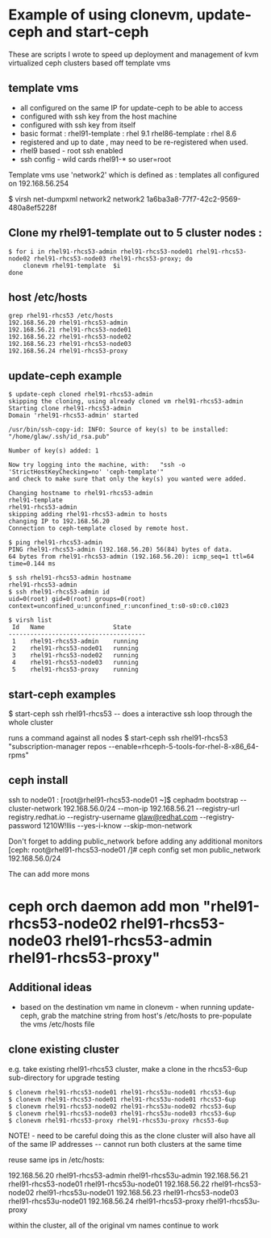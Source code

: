 # Example of using clonevm, update-ceph and start-ceph

These are scripts I wrote to speed up deployment and management of kvm
virtualized ceph clusters based off template vms

## template vms
* all configured on the same IP for update-ceph to be able to access
* configured with ssh key from the host machine
* configured with ssh key from itself
* basic format :    rhel91-template  : rhel 9.1
                    rhel86-template  : rhel 8.6
* registered and up to date , may need to be re-registered when used.
* rhel9 based - root ssh enabled
* ssh config - wild cards rhel91-* so user=root

Template vms use 'network2' which is defined as :  templates all configured on
192.168.56.254

$ virsh net-dumpxml network2
<network connections='5'>
  <name>network2</name>
  <uuid>1a6ba3a8-77f7-42c2-9569-480a8ef5228f</uuid>
  <forward mode='nat'>
    <nat>
      <port start='1024' end='65535'/>
    </nat>
  </forward>
  <bridge name='virbr1' stp='on' delay='0'/>
  <mac address='52:54:00:06:2b:d6'/>
  <domain name='network2'/>
  <ip address='192.168.56.1' netmask='255.255.255.0'>
    <dhcp>
      <range start='192.168.56.128' end='192.168.56.254'/>
    </dhcp>
  </ip>

## Clone my rhel91-template out to 5 cluster nodes :
```
$ for i in rhel91-rhcs53-admin rhel91-rhcs53-node01 rhel91-rhcs53-node02 rhel91-rhcs53-node03 rhel91-rhcs53-proxy; do
    clonevm rhel91-template  $i
done
```

## host /etc/hosts
```
grep rhel91-rhcs53 /etc/hosts
192.168.56.20 rhel91-rhcs53-admin
192.168.56.21 rhel91-rhcs53-node01
192.168.56.22 rhel91-rhcs53-node02
192.168.56.23 rhel91-rhcs53-node03
192.168.56.24 rhel91-rhcs53-proxy
```

## update-ceph example
```
$ update-ceph cloned rhel91-rhcs53-admin
skipping the cloning, using already cloned vm rhel91-rhcs53-admin
Starting clone rhel91-rhcs53-admin
Domain 'rhel91-rhcs53-admin' started

/usr/bin/ssh-copy-id: INFO: Source of key(s) to be installed: "/home/glaw/.ssh/id_rsa.pub"

Number of key(s) added: 1

Now try logging into the machine, with:   "ssh -o 'StrictHostKeyChecking=no' 'ceph-template'"
and check to make sure that only the key(s) you wanted were added.

Changing hostname to rhel91-rhcs53-admin
rhel91-template
rhel91-rhcs53-admin
skipping adding rhel91-rhcs53-admin to hosts
changing IP to 192.168.56.20
Connection to ceph-template closed by remote host.

$ ping rhel91-rhcs53-admin
PING rhel91-rhcs53-admin (192.168.56.20) 56(84) bytes of data.
64 bytes from rhel91-rhcs53-admin (192.168.56.20): icmp_seq=1 ttl=64 time=0.144 ms

$ ssh rhel91-rhcs53-admin hostname
rhel91-rhcs53-admin
$ ssh rhel91-rhcs53-admin id
uid=0(root) gid=0(root) groups=0(root) context=unconfined_u:unconfined_r:unconfined_t:s0-s0:c0.c1023
```


```
$ virsh list
 Id   Name                   State
--------------------------------------
 1    rhel91-rhcs53-admin    running
 2    rhel91-rhcs53-node01   running
 3    rhel91-rhcs53-node02   running
 4    rhel91-rhcs53-node03   running
 5    rhel91-rhcs53-proxy    running
 ```

## start-ceph examples

$ start-ceph ssh rhel91-rhcs53  -- does a interactive ssh loop through the whole
cluster

runs a command against all nodes
$ start-ceph ssh rhel91-rhcs53 "subscription-manager repos --enable=rhceph-5-tools-for-rhel-8-x86_64-rpms"

## ceph install

ssh to node01 :
[root@rhel91-rhcs53-node01 ~]$ cephadm bootstrap --cluster-network 192.168.56.0/24 --mon-ip 192.168.56.21 --registry-url registry.redhat.io --registry-username glaw@redhat.com --registry-password 1210W\!llis --yes-i-know --skip-mon-network

Don't forget to adding public_network before adding any additional monitors
[ceph: root@rhel91-rhcs53-node01 /]# ceph config set mon public_network 192.168.56.0/24

The can add more mons
# ceph orch daemon add mon "rhel91-rhcs53-node02 rhel91-rhcs53-node03 rhel91-rhcs53-admin rhel91-rhcs53-proxy"

## Additional ideas
- based on the destination vm name in clonevm - when running update-ceph, grab the matchine string from host's /etc/hosts to pre-populate the vms /etc/hosts file

## clone existing cluster
e.g. take existing rhel91-rhcs53 cluster, make a clone in the rhcs53-6up sub-directory for upgrade testing

```
$ clonevm rhel91-rhcs53-node01 rhel91-rhcs53u-node01 rhcs53-6up
$ clonevm rhel91-rhcs53-node01 rhel91-rhcs53u-node01 rhcs53-6up
$ clonevm rhel91-rhcs53-node02 rhel91-rhcs53u-node02 rhcs53-6up
$ clonevm rhel91-rhcs53-node03 rhel91-rhcs53u-node03 rhcs53-6up
$ clonevm rhel91-rhcs53-proxy rhel91-rhcs53u-proxy rhcs53-6up
```

NOTE! - need to be careful doing this as the clone cluster will also have all
of the same IP addresses -- cannot run both clusters at the same time

reuse same ips in /etc/hosts:

192.168.56.20 rhel91-rhcs53-admin  rhel91-rhcs53u-admin
192.168.56.21 rhel91-rhcs53-node01 rhel91-rhcs53u-node01
192.168.56.22 rhel91-rhcs53-node02 rhel91-rhcs53u-node01
192.168.56.23 rhel91-rhcs53-node03 rhel91-rhcs53u-node01
192.168.56.24 rhel91-rhcs53-proxy rhel91-rhcs53u-proxy

 within the cluster, all of the original vm names continue to work


